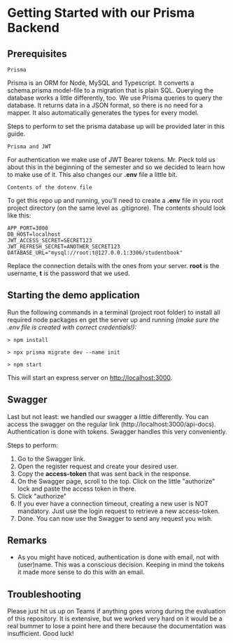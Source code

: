 # Getting Started with our Prisma Backend

## **Prerequisites**

`Prisma`

Prisma is an ORM for Node, MySQL and Typescript. It converts a schema.prisma model-file to a migration that is plain SQL. Querying the database works a little differently, too.
We use Prisma queries to query the database. It returns data in a JSON format, so there is no need for a mapper. It also automatically generates the types for every model.

Steps to perform to set the prisma database up will be provided later in this guide.


`Prisma and JWT`

For authentication we make use of JWT Bearer tokens. Mr. Pieck told us about this in the beginning of the semester and so we decided to learn how to make use of it. This also changes our **.env** file a little bit.

`Contents of the dotenv file`

To get this repo up and running, you'll need to create a **.env** file in you root project directory (on the same level as .gitignore). The contents should look like this:

```
APP_PORT=3000
DB_HOST=localhost
JWT_ACCESS_SECRET=SECRET123
JWT_REFRESH_SECRET=ANOTHER_SECRET123
DATABASE_URL="mysql://root:t@127.0.0.1:3306/studentbook"
```

Replace the connection details with the ones from your server. **root** is the username, **t** is the password that we used.

## **Starting the demo application**

Run the following commands in a terminal (project root folder) to install all required node packages en get the server up and running 
*(make sure the .env file is created with correct credentials!):*

```
> npm install

> npx prisma migrate dev --name init

> npm start
```

This will start an express server on [http://localhost:3000](http://localhost:3000).


## **Swagger**

Last but not least: we handled our swagger a little differently.
You can access the swagger on the regular link (http://localhost:3000/api-docs). 
Authentication is done with tokens. Swagger handles this very conveniently.

Steps to perform:

1. Go to the Swagger link.
2. Open the register request and create your desired user.
3. Copy the **access-token** that was sent back in the response.
4. On the Swagger page, scroll to the top. Click on the little "authorize" lock and paste the access token in there.
5. Click "authorize"
6. If you ever have a connection timeout, creating a new user is NOT mandatory. Just use the login request to retrieve a new access-token.
7. Done. You can now use the Swagger to send any request you wish.

## **Remarks**
- As you might have noticed, authentication is done with email, not with (user)name. This was a conscious decision. Keeping in mind the tokens it made more sense to do this with an email.

## **Troubleshooting**

Please just hit us up on Teams if anything goes wrong during the evaluation of this repository.
It is extensive, but we worked very hard on it would be a real bummer to lose a point here and there because the documentation was insufficient. Good luck!